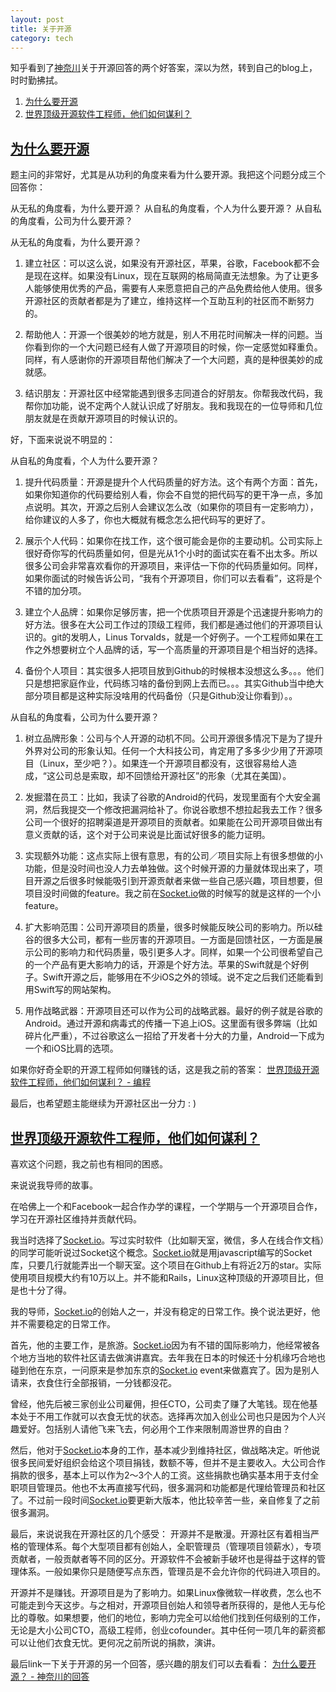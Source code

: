 ```yaml
---
layout: post
title: 关于开源
category: tech
---
```


知乎看到了[神奈川][作者]关于开源回答的两个好答案，深以为然，转到自己的blog上，时时勤拂拭。

1. [为什么要开源](#head1)
2. [世界顶级开源软件工程师，他们如何谋利？](#head2)

## [为什么要开源][标题1][](id:head1)

题主问的非常好，尤其是从功利的角度来看为什么要开源。我把这个问题分成三个回答你：

从无私的角度看，为什么要开源？
从自私的角度看，个人为什么要开源？
从自私的角度看，公司为什么要开源？



从无私的角度看，为什么要开源？
1. 建立社区：可以这么说，如果没有开源社区，苹果，谷歌，Facebook都不会是现在这样。如果没有Linux，现在互联网的格局简直无法想象。为了让更多人能够使用优秀的产品，需要有人来愿意把自己的产品免费给他人使用。很多开源社区的贡献者都是为了建立，维持这样一个互助互利的社区而不断努力的。

2. 帮助他人：开源一个很美妙的地方就是，别人不用花时间解决一样的问题。当你看到你的一个大问题已经有人做了开源项目的时候，你一定感觉如释重负。同样，有人感谢你的开源项目帮他们解决了一个大问题，真的是种很美妙的成就感。

3. 结识朋友：开源社区中经常能遇到很多志同道合的好朋友。你帮我改代码，我帮你加功能，说不定两个人就认识成了好朋友。我和我现在的一位导师和几位朋友就是在贡献开源项目的时候认识的。


好，下面来说说不明显的：

从自私的角度看，个人为什么要开源？
1. 提升代码质量：开源是提升个人代码质量的好方法。这个有两个方面：首先，如果你知道你的代码要给别人看，你会不自觉的把代码写的更干净一点，多加点说明。其次，开源之后别人会建议怎么改（如果你的项目有一定影响力），给你建议的人多了，你也大概就有概念怎么把代码写的更好了。

2. 展示个人代码：如果你在找工作，这个很可能会是你的主要动机。公司实际上很好奇你写的代码质量如何，但是光从1个小时的面试实在看不出太多。所以很多公司会非常喜欢看你的开源项目，来评估一下你的代码质量如何。同样，如果你面试的时候告诉公司，“我有个开源项目，你们可以去看看”，这将是个不错的加分项。

3. 建立个人品牌：如果你足够厉害，把一个优质项目开源是个迅速提升影响力的好方法。很多在大公司工作过的顶级工程师，我们都是通过他们的开源项目认识的。git的发明人，Linus Torvalds，就是一个好例子。一个工程师如果在工作之外想要树立个人品牌的话，写一个高质量的开源项目是个相当好的选择。

4. 备份个人项目：其实很多人把项目放到Github的时候根本没想这么多。。。他们只是想把家庭作业，代码练习啥的备份到网上去而已。。。其实Github当中绝大部分项目都是这种实际没啥用的代码备份（只是Github没让你看到）。。



从自私的角度看，公司为什么要开源？
1. 树立品牌形象：公司与个人开源的动机不同。公司开源很多情况下是为了提升外界对公司的形象认知。任何一个大科技公司，肯定用了多多少少用了开源项目（Linux，至少吧？）。如果连一个开源项目都没有，这很容易给人造成，“这公司总是索取，却不回馈给开源社区”的形象（尤其在美国）。

2. 发掘潜在员工：比如，我读了谷歌的Android的代码，发现里面有个大安全漏洞，然后我提交一个修改把漏洞给补了。你说谷歌想不想拉起我去工作？很多公司一个很好的招聘渠道是开源项目的贡献者。如果能在公司开源项目做出有意义贡献的话，这个对于公司来说是比面试好很多的能力证明。

3. 实现额外功能：这点实际上很有意思，有的公司／项目实际上有很多想做的小功能，但是没时间也没人力去单独做。这个时候开源的力量就体现出来了，项目开源之后很多时候能吸引到开源贡献者来做一些自己感兴趣，项目想要，但项目没时间做的feature。我之前在[Socket.io][Socket.io]做的时候写的就是这样的一个小feature。

4. 扩大影响范围：公司开源项目的质量，很多时候能反映公司的影响力。所以硅谷的很多大公司，都有一些厉害的开源项目。一方面是回馈社区，一方面是展示公司的影响力和代码质量，吸引更多人才。同样，如果一个公司很希望自己的一个产品有更大影响力的话，开源是个好方法。苹果的Swift就是个好例子。Swift开源之后，能够用在不少iOS之外的领域。说不定之后我们还能看到用Swift写的网站架构。

5. 用作战略武器：开源项目还可以作为公司的战略武器。最好的例子就是谷歌的Android。通过开源和病毒式的传播一下追上iOS。这里面有很多弊端（比如碎片化严重），不过谷歌这么一招给了开发者十分大的力量，Android一下成为一个和iOS比肩的选项。


如果你好奇全职的开源工程师如何赚钱的话，这是我之前的答案：
[世界顶级开源软件工程师，他们如何谋利？ - 编程][标题2]

最后，也希望题主能继续为开源社区出一分力 : )

## [世界顶级开源软件工程师，他们如何谋利？][标题2][](id:head2)

喜欢这个问题，我之前也有相同的困惑。

来说说我导师的故事。

在哈佛上一个和Facebook一起合作办学的课程，一个学期与一个开源项目合作，学习在开源社区维持并贡献代码。

我当时选择了[Socket.io][Socket.io]。写过实时软件（比如聊天室，微信，多人在线合作文档）的同学可能听说过Socket这个概念。[Socket.io][Socket.io]就是用javascript编写的Socket库，只要几行就能弄出一个聊天室。这个项目在Github上有将近2万的star。实际使用项目规模大约有10万以上。并不能和Rails，Linux这种顶级的开源项目比，但是也十分了得。

我的导师，[Socket.io][Socket.io]的创始人之一，并没有稳定的日常工作。换个说法更好，他并不需要稳定的日常工作。

首先，他的主要工作，是旅游。[Socket.io][Socket.io]因为有不错的国际影响力，他经常被各个地方当地的软件社区请去做演讲嘉宾。去年我在日本的时候还十分机缘巧合地也碰到他在东京，一问原来是参加东京的[Socket.io][Socket.io] event来做嘉宾了。因为是别人请来，衣食住行全部报销，一分钱都没花。

曾经，他先后被三家创业公司雇佣，担任CTO，公司卖了赚了大笔钱。现在他基本处于不用工作就可以衣食无忧的状态。选择再次加入创业公司也只是因为个人兴趣爱好。包括别人请他飞来飞去，何必用个工作来限制周游世界的自由？

然后，他对于[Socket.io][Socket.io]本身的工作，基本减少到维持社区，做战略决定。听他说很多民间爱好组织会给这个项目捐钱，数额不等，但并不是主要收入。大公司合作捐款的很多，基本上可以作为2～3个人的工资。这些捐款也确实基本用于支付全职项目管理员。他也不太再直接写代码，很多漏洞和功能都是代理给管理员和社区了。不过前一段时间[Socket.io][Socket.io]要更新大版本，他比较辛苦一些，亲自修复了之前很多漏洞。

最后，来说说我在开源社区的几个感受：
开源并不是散漫。开源社区有着相当严格的管理体系。每个大型项目都有创始人，全职管理员（管理项目领薪水），专项贡献者，一般贡献者等不同的区分。开源软件不会被新手破坏也是得益于这样的管理体系。一般如果你只是随便写点东西，管理员是不会允许你的代码进入项目的。

开源并不是赚钱。开源项目是为了影响力。如果Linux像微软一样收费，怎么也不可能走到今天这步。与之相对，开源项目创始人和领导者所获得的，是他人无与伦比的尊敬。如果想要，他们的地位，影响力完全可以给他们找到任何级别的工作，无论是大小公司CTO，高级工程师，创业cofounder。其中任何一项几年的薪资都可以让他们衣食无忧。更何况之前所说的捐款，演讲。

最后link一下关于开源的另一个回答，感兴趣的朋友们可以去看看：
[为什么要开源？ - 神奈川的回答][标题1]

[标题1]: http://zhi.hu/pbFV
[标题2]: http://zhi.hu/pbFP
[作者]: http://www.zhihu.com/people/kanagawa
[Socket.io]: http://Socket.io
